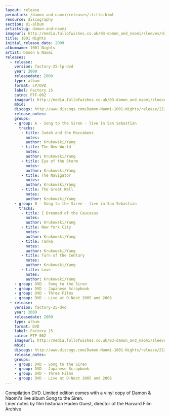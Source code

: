 ```yaml
---
layout: release
permalink: /damon-and-naomi/releases/:title.html
resource: discography
section: 01-album
artistslug: damon-and-naomi
imageurl: http://media.fullofwishes.co.uk/03-damon_and_naomi/sleeves/damon-and-naomi-1001-nights.jpg
title: 1001 Nights
initial_release_date: 2009
albumname: 1001 Nights
artist: Damon & Naomi
releases:
  - release: 
    version: factory-25-lp-dvd
    year: 2009
    releasedate: 2009
    type: album
    format: LP/DVD
    label: Factory 25
    catno: FTF-002
    imageurl: http://media.fullofwishes.co.uk/03-damon_and_naomi/sleeves/damon-and-naomi-1001-nights.jpg
    mbid: 
    discogs: http://www.discogs.com/Damon-Naomi-1001-Nights/release/2122315
    release_notes:
    groups:
    - group: A - Song to the Siren - live in San Sebastian
      tracks:
       - title: Judah and the Maccabees
         notes: 
         author: Krukowski/Yang
       - title: The New World
         notes: 
         author: Krukowski/Yang
       - title: Eye of the Storm
         notes: 
         author: Krukowski/Yang
       - title: The Navigator
         notes: 
         author: Krukowski/Yang
       - title: The Great Wall
         notes: 
         author: Krukowski/Yang
    - group: B - Song to the Siren - live in San Sebastian
      tracks:
       - title: I Dreamed of the Caucasus
         notes: 
         author: Krukowski/Yang
       - title: New York City
         notes: 
         author: Krukowski/Yang
       - title: Tanka
         notes: 
         author: Krukowski/Yang
       - title: Turn of the Century
         notes: 
         author: Krukowski/Yang
       - title: Love
         notes: 
         author: Krukowski/Yang
    - group: DVD - Song to the Siren
    - group: DVD - Japanese Scrapbook
    - group: DVD - Three Films
    - group: DVD - Live at O-Nest 2005 and 2008
  - release: 
    version: factory-25-dvd
    year: 2009
    releasedate: 2009
    type: album
    format: DVD
    label: Factory 25
    catno: FTF-002
    imageurl: http://media.fullofwishes.co.uk/03-damon_and_naomi/sleeves/damon-and-naomi-1001-nights.jpg
    mbid: 
    discogs: http://www.discogs.com/Damon-Naomi-1001-Nights/release/2122315
    release_notes:
    groups:
    - group: DVD - Song to the Siren
    - group: DVD - Japanese Scrapbook
    - group: DVD - Three Films
    - group: DVD - Live at O-Nest 2005 and 2008
---
```

Compilation DVD. Limited edition comes with a vinyl copy of Damon & Naomi's live album Song to the Siren.  
Liner notes by film historian Haden Guest, director of the Harvard Film Archive